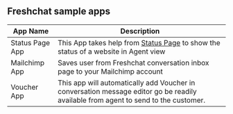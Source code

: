 ## Freshchat sample apps

| App Name | Description |
| -------- | ----------- |
| Status Page App | This App takes help from [Status Page](https://www.statuspage.io/) to show the status of a website in Agent view
| Mailchimp App | Saves user from Freshchat conversation inbox page to your Mailchimp account
| Voucher App | This app will automatically add Voucher in conversation message editor go be readily available from agent to send to the customer.
